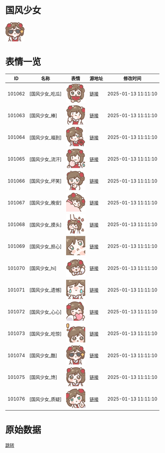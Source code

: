 # 国风少女

<img src="./cover.png" height="60" alt="cover" />

# 表情一览

|ID|名称|表情|源地址|修改时间|
|----|----|----|----|----|
|101062|[国风少女_吃瓜]|<img src="./pic/101062_%5B国风少女_吃瓜%5D.png" height="60" alt="吃瓜"/>|[链接](https://i0.hdslb.com/bfs/garb/ca7414266798abc23756cde23f4dbc1f6330d7b4.png)|2025-01-13 11:11:10|
|101063|[国风少女_棒]|<img src="./pic/101063_%5B国风少女_棒%5D.png" height="60" alt="棒"/>|[链接](https://i0.hdslb.com/bfs/garb/3acf772de70bdf9a9f7a327cdc5a9db861a10172.png)|2025-01-13 11:11:10|
|101064|[国风少女_福到]|<img src="./pic/101064_%5B国风少女_福到%5D.png" height="60" alt="福到"/>|[链接](https://i0.hdslb.com/bfs/garb/94d79791fc76654641b8d68ed80fc13cefc4fd3c.png)|2025-01-13 11:11:10|
|101065|[国风少女_流汗]|<img src="./pic/101065_%5B国风少女_流汗%5D.png" height="60" alt="流汗"/>|[链接](https://i0.hdslb.com/bfs/garb/822f1bb30951b10a1b25529776933e338e836b57.png)|2025-01-13 11:11:10|
|101066|[国风少女_坏笑]|<img src="./pic/101066_%5B国风少女_坏笑%5D.png" height="60" alt="坏笑"/>|[链接](https://i0.hdslb.com/bfs/garb/a25b89dbe3ee64c319d81cd2d6fe49d4e3844f7c.png)|2025-01-13 11:11:10|
|101067|[国风少女_晚安]|<img src="./pic/101067_%5B国风少女_晚安%5D.png" height="60" alt="晚安"/>|[链接](https://i0.hdslb.com/bfs/garb/780e8738301ff21821b26533bad7a6e7c94a8c56.png)|2025-01-13 11:11:10|
|101068|[国风少女_摸头]|<img src="./pic/101068_%5B国风少女_摸头%5D.png" height="60" alt="摸头"/>|[链接](https://i0.hdslb.com/bfs/garb/0c5c87ba157d91ed339caec759e521f2a77e61b9.png)|2025-01-13 11:11:10|
|101069|[国风少女_担心]|<img src="./pic/101069_%5B国风少女_担心%5D.png" height="60" alt="担心"/>|[链接](https://i0.hdslb.com/bfs/garb/dad89f3e5e44f1032a44cc2e51d352f3807d09e6.png)|2025-01-13 11:11:10|
|101070|[国风少女_hi]|<img src="./pic/101070_%5B国风少女_hi%5D.png" height="60" alt="hi"/>|[链接](https://i0.hdslb.com/bfs/garb/99dd8de2e807aade21002d4aa8f8e19e34c0e21e.png)|2025-01-13 11:11:10|
|101071|[国风少女_遗憾]|<img src="./pic/101071_%5B国风少女_遗憾%5D.png" height="60" alt="遗憾"/>|[链接](https://i0.hdslb.com/bfs/garb/eb9c451bf598247c78b7702d2dc04bc6c6795fb3.png)|2025-01-13 11:11:10|
|101072|[国风少女_心心]|<img src="./pic/101072_%5B国风少女_心心%5D.png" height="60" alt="心心"/>|[链接](https://i0.hdslb.com/bfs/garb/bfb5a52e05c3fbe17122dc75f6e244f702a118fa.png)|2025-01-13 11:11:10|
|101073|[国风少女_吃惊]|<img src="./pic/101073_%5B国风少女_吃惊%5D.png" height="60" alt="吃惊"/>|[链接](https://i0.hdslb.com/bfs/garb/1ec4f3239d4f401f0235dbeff707f9378f0b187d.png)|2025-01-13 11:11:10|
|101074|[国风少女_酷]|<img src="./pic/101074_%5B国风少女_酷%5D.png" height="60" alt="酷"/>|[链接](https://i0.hdslb.com/bfs/garb/eb40f7baf88882fab246037025b3cf44da2cea8e.png)|2025-01-13 11:11:10|
|101075|[国风少女_馋]|<img src="./pic/101075_%5B国风少女_馋%5D.png" height="60" alt="馋"/>|[链接](https://i0.hdslb.com/bfs/garb/05dd7d9b6995f1d4951ac1c4a85e0ef2733fc6b6.png)|2025-01-13 11:11:10|
|101076|[国风少女_质疑]|<img src="./pic/101076_%5B国风少女_质疑%5D.png" height="60" alt="质疑"/>|[链接](https://i0.hdslb.com/bfs/garb/791cbd00927098c9c4c70deaf9d21fda98ebaa33.png)|2025-01-13 11:11:10|

# 原始数据

[跳转](./raw.json)

